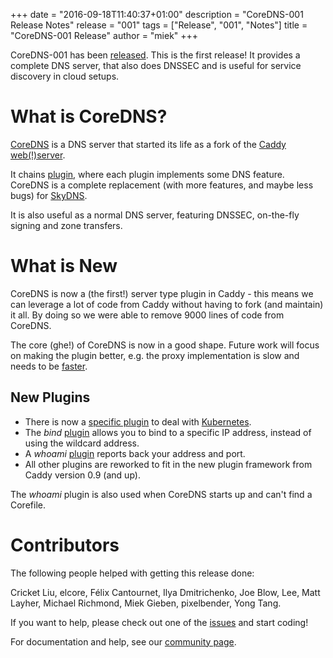 +++
date = "2016-09-18T11:40:37+01:00"
description = "CoreDNS-001 Release Notes"
release = "001"
tags = ["Release", "001", "Notes"]
title = "CoreDNS-001 Release"
author = "miek"
+++

CoreDNS-001 has been [released](https://github.com/coredns/coredns/releases). This is the first
release! It provides a complete DNS server, that also does DNSSEC and is useful for service
discovery in cloud setups.

# What is CoreDNS?

[CoreDNS](https://coredns.io) is a DNS server that started its life as a fork of the [Caddy
web(!)server](https://caddyserver.com).

It chains [plugin](https://github.com/coredns/coredns/tree/master/plugin),
where each plugin implements some DNS feature. CoreDNS is a complete replacement
(with more features, and maybe less bugs) for [SkyDNS](https://github.com/skynetservices/skydns).

It is also useful as a normal DNS server, featuring DNSSEC, on-the-fly signing and zone transfers.

# What is New

CoreDNS is now a (the first!) server type plugin in Caddy - this means we can leverage a lot of code
from Caddy without having to fork (and maintain) it all. By doing so we were able to remove 9000
lines of code from CoreDNS.

The core (ghe!) of CoreDNS is now in a good shape. Future work will focus on making the
plugin better, e.g. the proxy implementation is slow and needs to be
[faster](https://github.com/coredns/coredns/issues/184).

## New Plugins

* There is now a [specific
  plugin](https://github.com/coredns/coredns/tree/master/plugin/kubernetes) to deal with [Kubernetes](https://kubernetes.io).
* The *bind* [plugin](https://github.com/coredns/coredns/tree/master/plugin/bind)  allows you to bind to a specific IP address, instead of using the wildcard
  address.
* A *whoami* [plugin](https://github.com/coredns/coredns/tree/master/plugin/whoami) reports
  back your address and port.
* All other plugins are reworked to fit in the new plugin framework from Caddy version 0.9 (and
  up).

The *whoami* plugin is also used when CoreDNS starts up and can't find a Corefile.

# Contributors

The following people helped with getting this release done:

Cricket Liu, elcore, Félix Cantournet, Ilya Dmitrichenko, Joe Blow, Lee, Matt Layher,
Michael Richmond, Miek Gieben, pixelbender, Yong Tang.

If you want to help, please check out one of the [issues](https://github.com/coredns/coredns/issues/) and start coding!

For documentation and help, see our [community page](https://coredns.io/community/).
